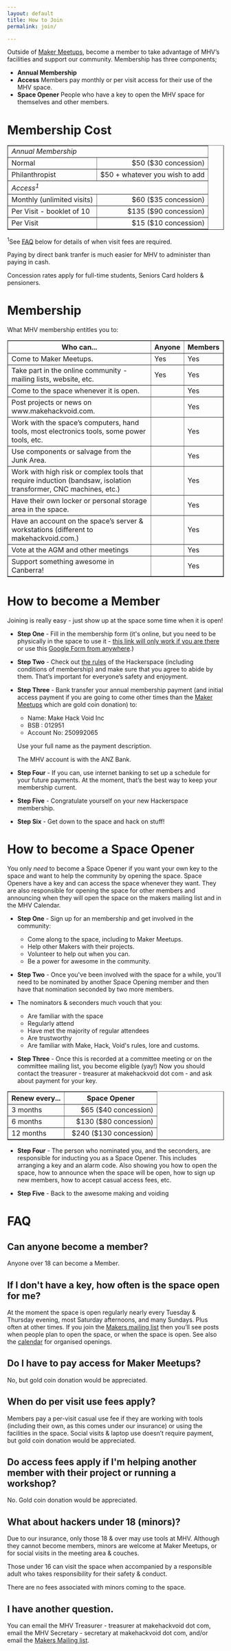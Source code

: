 ```yaml
---
layout: default
title: How to Join
permalink: join/

---
```


Outside of [Maker Meetups](/community/meetings), become a member to take advantage of MHV’s facilities and support our community. Membership has three components;

* **Annual Membership** 
* **Access** Members pay monthly or per visit access for their use of the MHV space.
* **Space Opener** People who have a key to open the MHV space for themselves and other members.

# Membership Cost

<table border="1">
<tr><td colspan=2><em>Annual Membership</em> </td></tr>
<tr><td>Normal</td><td align='right'>$50 ($30 concession)</td></tr>
<tr><td>Philanthropist</td><td align='right'>$50 + whatever you wish to add</td></tr>
<tr><td colspan=2><em>Access<sup>1</sup></em></td></tr>
<tr><td>Monthly (unlimited visits)</td><td align='right'>$60 ($35 concession)</td></tr>
<tr><td>Per Visit - booklet of 10</td><td align='right'>$135 ($90 concession)</td></tr>
<tr><td>Per Visit</td><td align='right'>$15 ($10 concession)</td></tr>
</table>

<sup>1</sup>See <a href="#faq">FAQ</a> below for details of when visit fees are required. 

Paying by direct bank tranfer is much easier for MHV to administer than paying in cash.

Concession rates apply for full-time students, Seniors Card holders &amp; pensioners. 


# Membership
What MHV membership entitles you to:

<table border="1">
<tr><th>Who can...</th><th>Anyone</th><th>Members</th></tr>
<tr><td>Come to Maker Meetups.</td><td>Yes </td><td>Yes</td></tr>
<tr><td>Take part in the online community - mailing lists, website, etc.</td>
<td>Yes </td><td>Yes </td></tr>
<tr><td>Come to the space whenever it is open. </td><td> </td><td>Yes </td></tr>
<tr><td>Post projects or news on www.makehackvoid.com. </td><td> </td><td>Yes </td></tr>
<tr><td>Work with the space’s computers, hand tools, most electronics tools, some power tools, etc. </td><td> </td><td>Yes</td></tr>
<tr><td>Use components or salvage from the Junk Area. </td><td> </td><td>Yes </td></tr>
<tr><td>Work with high risk or complex tools that require induction (bandsaw, isolation transformer, CNC machines, etc.) </td><td> </td><td>Yes</td></tr>
<tr><td>Have their own locker or personal storage area in the space. </td><td> </td><td>Yes</td></tr>
<tr><td>Have an account on the space’s server &amp; workstations (different to makehackvoid.com.) </td><td> </td><td>Yes</td></tr>
<tr><td>Vote at the AGM and other meetings</td><td> </td><td>Yes</td></tr>
<tr><td>Support something awesome in Canberra! </td><td> </td><td>Yes</td></tr>
</table>

# How to become a Member

Joining is really easy - just show up at the space some time when it is open!

* **Step One** - Fill in the membership form (it's online, but you need to be physically in the space to use it - [this link will only work if you are there](http://morphia/mhvdb/signup) or use this [Google Form from anywhere](https://docs.google.com/forms/d/1Yu7iUOJPQHefiLgDue3oAbMBu-4s87f_tygPlz5Isw0/viewform).) 

* **Step Two** - Check out [the rules](/community/rules) of the Hackerspace (including conditions of membership) and make sure that you agree to abide by them. That’s important for everyone’s safety and enjoyment.

* **Step Three** - Bank transfer your annual membership payment (and initial access payment if you are going to come other times than the [Maker Meetups](/community/meetings) which are gold coin donation) to:
    
    + Name: Make Hack Void Inc
    + BSB : 012951
    + Account No: 250992065
     
    Use your full name as the payment description. 

    The MHV account is with the ANZ Bank.

* **Step Four** - If you can, use internet banking to set up a schedule for your future payments. At the moment, that’s the best way to keep your membership current.

* **Step Five** - Congratulate yourself on your new Hackerspace membership.

* **Step Six** - Get down to the space and hack on stuff!

# How to become a Space Opener

You only <i>need</i> to become a Space Opener if you want your own key to the space and want to help the community by opening the space. Space Openers have a key and can access the space whenever they want. They are also responsible for opening the space for other members and announcing when they will open the space on the makers mailing list and in the MHV Calendar.


* **Step One** - Sign up for an membership and get involved in the community:
    + Come along to the space, including to Maker Meetups.
    + Help other Makers with their projects.
    + Volunteer to help out when you can.
    + Be a power for awesome in the community.

* **Step Two** - Once you've been involved with the space for a while, you'll need to be nominated by another Space Opening member and then have that nomination seconded by two more members.

* The nominators &amp; seconders much vouch that you:
    + Are familiar with the space
    + Regularly attend
    + Have met the majority of regular attendees
    + Are trustworthy
    + Are familiar with Make, Hack, Void's rules, lore and customs.

* **Step Three** - Once this is recorded at a committee meeting or on the committee mailing list, you become eligible (yay!) Now you should contact the treasurer - treasurer at makehackvoid dot com - and ask about payment for your key.

<table border="1">
<tr><th>Renew every...	</th><th>Space Opener</th></tr>
<tr><td>3 months</td><td align='right'>&nbsp; $65 ($40 concession)</td></tr>
<tr><td>6 months</td><td align='right'>&nbsp;  $130 ($80 concession)</td></tr>
<tr><td>12 months</td><td align='right'>&nbsp; $240 ($130 concession)</td></tr>
</table>

* **Step Four** - The person who nominated you, and the seconders, are responsible for inducting you as a Space Opener. This includes arranging a key and an alarm code. Also showing you how to open the space, how to announce when the space will be open, how to sign up new members, how to accept casual access fees, etc. 

* **Step Five** - Back to the awesome making and voiding

# FAQ

## Can anyone become a member?
Anyone over 18 can become a Member.

## If I don't have a key, how often is the space open for me?
At the moment the space is open regularly nearly every Tuesday &amp; Thursday evening, most Saturday afternoons, and many Sundays. Plus often at other times. If you join the [Makers mailing list](/mailman/listinfo/makers) then you’ll see posts when people plan to open the space, or when the space is open. See also the [calendar](https://www.google.com/calendar/embed?src=s9j75t8siijp625kfmjob13rv4%40group.calendar.google.com&ctz=Australia/Sydney) for organised openings.

## Do I have to pay access for Maker Meetups?
No, but gold coin donation would be appreciated.

## When do per visit use fees apply?
Members pay a per-visit casual use fee if they are working with tools (including their own, as this comes under our insurance) or using the facilities in the space. Social visits &amp; laptop use doesn’t require payment, but gold coin donation would be appreciated.

## Do access fees apply if I'm helping another member with their project or running a workshop?
No. Gold coin donation would be appreciated.

## What about hackers under 18 (minors)?
 
Due to our insurance, only those 18 &amp; over may use tools at MHV.  Although they cannot become members, minors are welcome at Maker Meetups, or for social visits in the meeting area &amp; couches.

Those under 16 can visit the space when accompanied by a responsible adult who takes responsibility for their safety &amp; conduct.

There are no fees associated with minors coming to the space.

## I have another question.
You can email the MHV Treasurer - treasurer at makehackvoid dot com, email the MHV Secretary - secretary at makehackvoid dot com, and/or email the [Makers Mailing list](/mailman/listinfo/makers/).